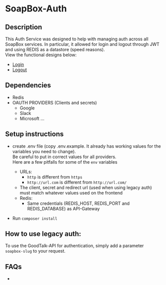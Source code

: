 # SoapBox-Auth

## Description

This Auth Service was designed to help with managing auth across all SoapBox services.
In particular, it allowed for login and logout through JWT and using REDIS as a datastore (speed reasons). \
View the functional designs below:

-   [Login](https://docs.google.com/drawings/d/11RYQxCKW18i5xg-Dx1B7nsNAdFt7tSmpJ5epiVAvq6w/edit?usp=sharing)
-   [Logout](https://docs.google.com/drawings/d/1NAEMD1ydYjgKcBniaAqQvvwsYQGAxh4BzARzxHi2Lw4/edit?usp=sharing)

## Dependencies

-   Redis
-   OAUTH PROVIDERS (Clients and secrets)
    -   Google
    -   Slack
    -   Microsoft ...

## Setup instructions

-   create .env file (copy .env.example. It already has working values for the variables you need to change). \
    Be careful to put in correct values for all providers. \
    Here are a few pitfalls for some of the `env` variables

    -   URLs:
        -   `http` is different from `https`
        -   `http://url.com` is different from `http://url.com/`
    -   The client, secret and redirect url (used when using legacy auth) must match whatever values used on the frontend
    -   Redis:
        -   Same credentials (REDIS_HOST, REDIS_PORT and REDIS_DATABASE) as API-Gateway

-   Run `composer install`

## How to use legacy auth:

To use the GoodTalk-API for authentication, simply add a parameter `soapbox-slug` to your request.

## FAQs

-
